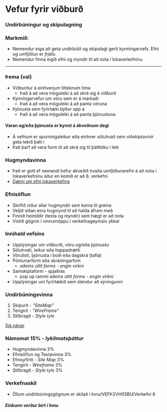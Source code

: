 # Vefur fyrir viðburð

### Undirbúningur og skipulagning

### Markmið:

* Nemendur eiga að geta undirbúið og skipulagt gerð kynningarvefs. Efni og umfjöllun er _frjáls_. 
* Nemendur finna eigið efni og myndir til að nota í lokaverkefninu

---

### Þema (val)

- Viðburður á einhverjum tilteknum tíma
  - Það á að vera möguleiki á að skrá sig á viðburð
- Kynningarvefur um vöru sem er á markaði
  - Það á að vera möguleiki á að panta vöruna
- Þjónusta sem fyrirtæki býður upp á
  - Það á að vera möguleiki á að panta þjónustuna

#### Varan og/eða þjónusta er kynnt á ákveðnum degi 

  * Á vefnum er spurningaleikur eða einhver söluhvati sem viðskiptavinir geta tekið þátt í
  * Það þarf að vera form til að skrá sig til þátttöku í leik

### Hugmyndavinna

* Það er gott ef nemandi hefur ákveðið hvaða umfjöllunarefni á að nota í lokaverkefninu áður en komið er að 6. verkefni
* [Dæmi um efni lokaverkefnis](Námsefni-6/Hugmyndavinna.md)

### Efnisöflun

* Skrifið niður allar hugmyndir sem koma til greina
* Veljið síðan eina hugmynd til að halda áfram með 
* Finnið heimildir (texta og myndir) sem hægt er að nota
* Vistið gögnin í vinnumöppu í verkefnageymslu ykkar

### Innihald vefsins

* Upplýsingar um viðburði, vöru og/eða þjónustu
* Söluhvati, leikur eða happadrætti
* Vörulisti, þjónusta í boði eða dagskrá (tafla)
* Pöntunarform eða skráningarfom
  * _aðeins útlit forms - engin virkni_
* Samskiptaform - spjallrás
  * pop up rammi _aðeins útlit forms - engin virkni_
* Upplýsingar um fyrirtækið sem stendur að sýningunni

### Undirbúningsvinna

1. Skipurit - _"SiteMap"_
1. Tengirit - _"WireFrame"_
1. Stílbragð - _Style tyle_

[Sjá nánar](Námsefni-6/README.md)

### Námsmat 15% - _lykilmatsþáttur_

* Hugmyndavinna 3%
* Efnisöflun og Textavinna 3%
* Efnisyfirlit - _Site Map_ 3%
* Tengirit - _Wireframe_     3%
* Stílbragð - _Style tyle_  3%

### Verkefnaskil

- Öllum undirbúningsgögnum er skilað í Innu/VEFÞ2VH05BU/Verkefni 6

#### _Einkunn verður birt í Innu_
